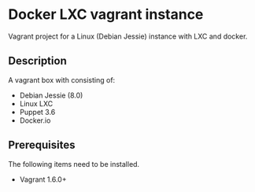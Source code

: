 # Docker LXC vagrant instance

Vagrant project for a Linux (Debian Jessie) instance with LXC and docker.

## Description

A vagrant box with consisting of:

- Debian Jessie (8.0) 
- Linux LXC
- Puppet 3.6
- Docker.io

## Prerequisites

The following items need to be installed.

- Vagrant 1.6.0+

